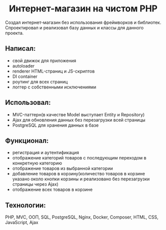 <h1 align="center">Интернет-магазин на чистом PHP</h1>

<p>Создал интернет-магазин без использования фреймворков и библиотек.<br>
Спроектировал и реализовал базу данных и классы для данного проекта.</p>

<h2>Написал:</h2>
<ul>
  <li>свой движок для приложения</li>
  <li>autoloader</li>
  <li>renderer HTML-страниц и JS-скриптов</li>
  <li>DI container</li>
  <li>роутинг для всех страниц</li>
  <li>логгер с собственными исключениями</li>
</ul>

<h2>Использовал:</h2>
<ul>
  <li>MVC-паттерн(в качестве Model выступает Entity и Repository)</li>
  <li>Ajax для обновления данных без перезагрузки всей страницы</li>
  <li>PostgreSQL для хранения данных в базе</li>
</ul>

<h2>Функционал:</h2>
<ul>
  <li>регистрация и аутентификация</li>
  <li>отображение категорий товаров с последующим переходом в конкретную категорию</li>
  <li>отображение товаров из выбранной категории</li>
  <li>добавление товаров в корзину(количество товаров в корзине указано около кнопки корзины и реализовано без перезагрузки страницы через Ajax)</li>
  <li>отображение всех товаров в корзине</li>
</ul>

<h2>Технологии:</h2>
<p>PHP, MVC, ООП, SQL, PostgreSQL, Nginx, Docker, Composer, HTML, CSS, JavaScript, Ajax</p>

